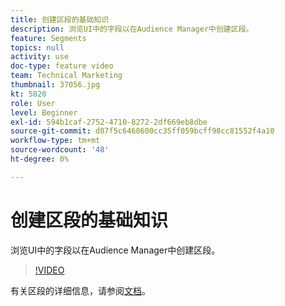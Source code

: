```yaml
---
title: 创建区段的基础知识
description: 浏览UI中的字段以在Audience Manager中创建区段。
feature: Segments
topics: null
activity: use
doc-type: feature video
team: Technical Marketing
thumbnail: 37056.jpg
kt: 5820
role: User
level: Beginner
exl-id: 594b1caf-2752-4710-8272-2df669eb8dbe
source-git-commit: d87f5c6468600cc35ff059bcff98cc81552f4a10
workflow-type: tm+mt
source-wordcount: '48'
ht-degree: 0%

---
```


# 创建区段的基础知识

浏览UI中的字段以在Audience Manager中创建区段。

>[!VIDEO](https://video.tv.adobe.com/v/37056/?quality=12&learn=on)

有关区段的详细信息，请参阅[文档](https://experienceleague.adobe.com/docs/audience-manager/user-guide/features/segments/segments-purpose.html)。
